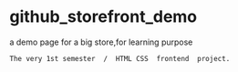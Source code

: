 # github_storefront_demo
a demo page for a big store,for learning purpose
```
The very 1st semester  /  HTML CSS  frontend  project.
```
